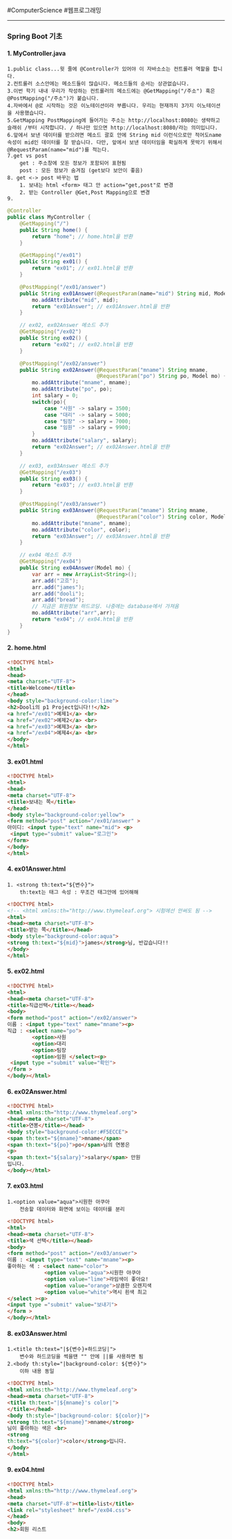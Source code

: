 #ComputerScience #웹프로그래밍 

---
### Spring Boot 기초

#### 1. MyController.java
	1.public class...윗 줄에 @Controller가 있어야 이 자바소소는 컨트롤러 역할을 합니다.
	2.컨트롤러 소스안에는 메소드들이 많습니다. 메소드들의 순서는 상관없습니다.
	3.이번 학기 내내 우리가 작성하는 컨트롤러의 메소드에는 @GetMapping("/주소") 혹은@PostMapping("/주소")가 붙습니다.
	4.자바에서 @로 시작하는 것은 이노테이션이라 부릅니다. 우리는 현재까지 3가지 이노테이션을 사용했습니다.
	5.GetMapping PostMapping에 들어가는 주소는 http://localhost:8080는 생략하고 슬래쉬 /부터 시작합니다. / 하나만 있으면 http://localhost:8080/라는 의미입니다.
	6.앞에서 보낸 데이터를 받으려면 메소드 괄호 안에 String mid 이런식으로만 적어도name속성이 mid인 데이터를 잘 받습니다. 다만, 앞에서 보낸 데이터임을 확실하게 못박기 위해서 @RequestParam(name="mid")를 적는다.
	7.get vs post
		get : 주소창에 모든 정보가 포함되어 표현됨
		post : 모든 정보가 숨겨짐 (get보다 보안이 좋음)
	8. get <-> post 바꾸는 법
		1. 보내는 html <form> 태그 안 action="get,post"로 변경
		2. 받는 Controller @Get,Post Mapping으로 변경
	9. 
```java
@Controller
public class MyController {
    @GetMapping("/")
    public String home() {
        return "home"; // home.html을 반환
    }

    @GetMapping("/ex01")
    public String ex01() {
        return "ex01"; // ex01.html을 반환
    }

    @PostMapping("/ex01/answer")
    public String ex01Answer(@RequestParam(name="mid") String mid, Model mo) {
        mo.addAttribute("mid", mid);
        return "ex01Answer"; // ex01Answer.html을 반환
    }

    // ex02, ex02Answer 메소드 추가
    @GetMapping("/ex02")
    public String ex02() {
        return "ex02"; // ex02.html을 반환
    }

    @PostMapping("/ex02/answer")
    public String ex02Answer(@RequestParam("mname") String mname,
                             @RequestParam("po") String po, Model mo) {
        mo.addAttribute("mname", mname);
        mo.addAttribute("po", po);
        int salary = 0;
        switch(po){
            case "사원" -> salary = 3500;
            case "대리" -> salary = 5000;
            case "팀장" -> salary = 7000;
            case "임원" -> salary = 9900;
        }
        mo.addAttribute("salary", salary);
        return "ex02Answer"; // ex02Answer.html을 반환
    }

    // ex03, ex03Answer 메소드 추가
    @GetMapping("/ex03")
    public String ex03() {
        return "ex03"; // ex03.html을 반환
    }

    @PostMapping("/ex03/answer")
    public String ex03Answer(@RequestParam("mname") String mname,
                             @RequestParam("color") String color, Model mo) {
        mo.addAttribute("mname", mname);
        mo.addAttribute("color", color);
        return "ex03Answer"; // ex03Answer.html을 반환
    }

    // ex04 메소드 추가
    @GetMapping("/ex04")
    public String ex04Answer(Model mo) {
        var arr = new ArrayList<String>();
        arr.add("고흐");
        arr.add("james");
        arr.add("dooli");
        arr.add("bread");
        // 지금은 회원정보 하드코딩. 나중에는 database에서 가져옴
        mo.addAttribute("arr",arr);
        return "ex04"; // ex04.html을 반환
    }
}
```

#### 2. home.html
```html
<!DOCTYPE html>
<html>
<head>
<meta charset="UTF-8">
<title>Welcome</title>
</head>
<body style="background-color:lime">
<h2>Dooli의 p1 Project입니다!!</h2>
<a href="/ex01">예제1</a> <br>
<a href="/ex02">예제2</a> <br>
<a href="/ex03">예제3</a> <br>
<a href="/ex04">예제4</a> <br>
</body>
</html>
```

#### 3. ex01.html
```html
<!DOCTYPE html>
<html>
<head>
<meta charset="UTF-8">
<title>보내는 쪽</title>
</head>
<body style="background-color:yellow">
<form method="post" action="/ex01/answer" >
아이디: <input type="text" name="mid"> <p>
 <input type="submit" value="로그인">
</form>
</body>
</html>
```

#### 4. ex01Answer.html
	1. <strong th:text="${변수}">
		th:text는 태그 속성 : 무조건 태그안에 있어해해
```html
<!DOCTYPE html>
<!-- <html xmlns:th="http://www.thymeleaf.org"> 시험에선 안써도 됨 -->
<html>
<head><meta charset="UTF-8">
<title>받는 쪽</title></head>
<body style="background-color:aqua">
<strong th:text="${mid}">james</strong>님, 반갑습니다!!
</body>
</html>
```

#### 5. ex02.html
```html
<!DOCTYPE html>
<html>
<head><meta charset="UTF-8">
<title>직급선택</title></head>
<body>
<form method="post" action="/ex02/answer">
이름 : <input type="text" name="mname"><p>
직급 : <select name="po">
		<option>사원
		<option>대리
		<option>팀장
		<option>임원 </select><p>
 <input type ="submit" value="확인">
</form >
</body></html>
```

#### 6. ex02Answer.html
```html
<!DOCTYPE html>
<html xmlns:th="http://www.thymeleaf.org">
<head><meta charset="UTF-8">
<title>연봉</title></head>
<body style="background-color:#F5ECCE">
<span th:text="${mname}">mname</span>
<span th:text="${po}">po</span>님의 연봉은
<p>
<span th:text="${salary}">salary</span> 만원
입니다.
</body></html>
```

#### 7. ex03.html
	1.<option value="aqua">시원한 아쿠아
		전송할 데이터와 화면에 보이는 데이터를 분리

```html
<!DOCTYPE html>
<html>
<head><meta charset="UTF-8">
<title>색 선택</title></head>
<body>
<form method="post" action="/ex03/answer">
이름 : <input type="text" name="mname"><p>
좋아하는 색 : <select name="color">
			<option value="aqua">시원한 아쿠아
			<option value="lime">라임색이 좋아요!
			<option value="orange">상큼한 오렌지색
			<option value="white">역시 흰색 최고
</select ><p>
<input type ="submit" value="보내기">
</form >
</body></html>
```

#### 8. ex03Answer.html
	1.<title th:text="|${변수}+하드코딩|">
		변수와 하드코딩을 썩을땐 "" 안에 ||를 사용하면 됨
	2.<body th:style="|background-color: ${변수}">
		이하 내용 동일
```html
<!DOCTYPE html>
<html xmlns:th="http://www.thymeleaf.org">
<head><meta charset="UTF-8">
<title th:text="|${mname}'s color|">
</title></head>
<body th:style="|background-color: ${color}|">
<strong th:text="${mname}">mname</strong>
님이 좋아하는 색은 <br>
<strong
th:text="${color}">color</strong>입니다.
</body>
</html>
```

#### 9. ex04.html
```html
<!DOCTYPE html>
<html xmlns:th="http://www.thymeleaf.org">
<head>
<meta charset="UTF-8"><title>list</title>
<link rel="stylesheet" href="/ex04.css">
</head>
<body>
<h2>회원 리스트 

